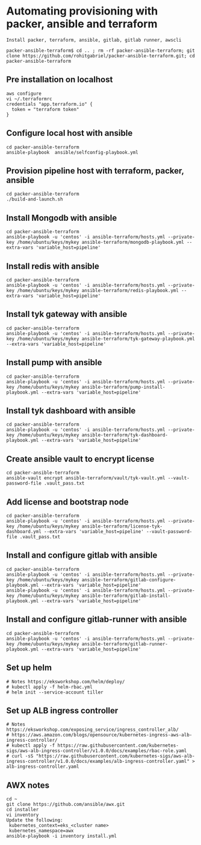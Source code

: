 # Automating provisioning with packer, ansible and terraform
```
Install packer, terraform, ansible, gitlab, gitlab runner, awscli

packer-ansible-terraform$ cd .. ; rm -rf packer-ansible-terraform; git clone https://github.com/rohitgabriel/packer-ansible-terraform.git; cd packer-ansible-terraform
```

## Pre installation on localhost
```
aws configure
vi ~/.terraformrc
credentials "app.terraform.io" {
  token = "terraform token"
}
```

## Configure local host with ansible
```
cd packer-ansible-terraform
ansible-playbook  ansible/selfconfig-playbook.yml
```

## Provision pipeline host with terraform, packer, ansible
```
cd packer-ansible-terraform
./build-and-launch.sh
```

## Install Mongodb with ansible
```
cd packer-ansible-terraform
ansible-playbook -u 'centos' -i ansible-terraform/hosts.yml --private-key /home/ubuntu/keys/mykey ansible-terraform/mongodb-playbook.yml --extra-vars 'variable_host=pipeline'
```

## Install redis with ansible
```
cd packer-ansible-terraform
ansible-playbook -u 'centos' -i ansible-terraform/hosts.yml --private-key /home/ubuntu/keys/mykey ansible-terraform/redis-playbook.yml --extra-vars 'variable_host=pipeline'
```

## Install tyk gateway with ansible
```
cd packer-ansible-terraform
ansible-playbook -u 'centos' -i ansible-terraform/hosts.yml --private-key /home/ubuntu/keys/mykey ansible-terraform/tyk-gateway-playbook.yml --extra-vars 'variable_host=pipeline'
```

## Install pump with ansible
```
cd packer-ansible-terraform
ansible-playbook -u 'centos' -i ansible-terraform/hosts.yml --private-key /home/ubuntu/keys/mykey ansible-terraform/pump-install-playbook.yml --extra-vars 'variable_host=pipeline'
```

## Install tyk dashboard with ansible
```
cd packer-ansible-terraform
ansible-playbook -u 'centos' -i ansible-terraform/hosts.yml --private-key /home/ubuntu/keys/mykey ansible-terraform/tyk-dashboard-playbook.yml --extra-vars 'variable_host=pipeline'
```

## Create ansible vault to encrypt license
```
cd packer-ansible-terraform
ansible-vault encrypt ansible-terraform/vault/tyk-vault.yml --vault-password-file .vault_pass.txt
```
## Add license and bootstrap node
```
cd packer-ansible-terraform
ansible-playbook -u 'centos' -i ansible-terraform/hosts.yml --private-key /home/ubuntu/keys/mykey ansible-terraform/license-tyk-dashboard.yml --extra-vars 'variable_host=pipeline' --vault-password-file .vault_pass.txt
```

## Install and configure gitlab with ansible
```
cd packer-ansible-terraform
ansible-playbook -u 'centos' -i ansible-terraform/hosts.yml --private-key /home/ubuntu/keys/mykey ansible-terraform/gitlab-configure-playbook.yml --extra-vars 'variable_host=pipeline'
ansible-playbook -u 'centos' -i ansible-terraform/hosts.yml --private-key /home/ubuntu/keys/mykey ansible-terraform/gitlab-install-playbook.yml --extra-vars 'variable_host=pipeline'
```

## Install and configure gitlab-runner with ansible
```
cd packer-ansible-terraform
ansible-playbook -u 'centos' -i ansible-terraform/hosts.yml --private-key /home/ubuntu/keys/mykey ansible-terraform/gitlab-runner-playbook.yml --extra-vars 'variable_host=pipeline'
```

## Set up helm
```
# Notes https://eksworkshop.com/helm/deploy/
# kubectl apply -f helm-rbac.yml
# helm init --service-account tiller
```

## Set up ALB ingress controller
```
# Notes https://eksworkshop.com/exposing_service/ingress_controller_alb/
# https://aws.amazon.com/blogs/opensource/kubernetes-ingress-aws-alb-ingress-controller/
# kubectl apply -f https://raw.githubusercontent.com/kubernetes-sigs/aws-alb-ingress-controller/v1.0.0/docs/examples/rbac-role.yaml
# curl -sS "https://raw.githubusercontent.com/kubernetes-sigs/aws-alb-ingress-controller/v1.0.0/docs/examples/alb-ingress-controller.yaml" > alb-ingress-controller.yaml
```

## AWX notes
```
cd ~
git clone https://github.com/ansible/awx.git
cd installer 
vi inventory
Update the following:
 kubernetes_context=eks_<cluster name>
 kubernetes_namespace=awx
ansible-playbook -i inventory install.yml
```



